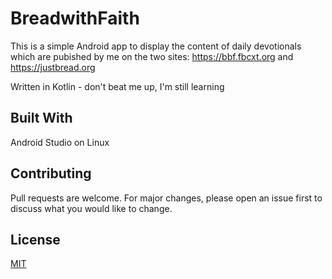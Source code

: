 # BreadwithFaith

This is a simple Android app to display the content of daily devotionals which are pubished by me on the two sites:
https://bbf.fbcxt.org and
https://justbread.org

Written in Kotlin - don't beat me up, I'm still learning

## Built With
Android Studio on Linux

## Contributing
Pull requests are welcome. For major changes, please open an issue first to discuss what you would like to change.

## License
[MIT](https://choosealicense.com/licenses/mit/)
